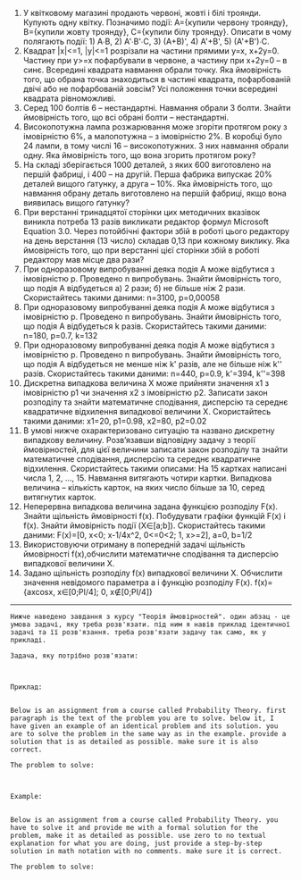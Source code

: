 1. У квітковому магазині продають червоні, жовті і білі троянди. Купують одну квітку. Позначимо події: А={купили червону троянду}, В={купили жовту троянду}, С={купили білу троянду}. Описати в чому полягають події: 1) A∙B, 2) A'∙B'∙C, 3) (A+B)', 4) A'+B', 5) (A'+B')∙C.
2. Квадрат |x|<=1, |y|<=1 розрізали на частини прямими y=x, x+2y=0. Частину при y>=x пофарбували в червоне, а частину при x+2y=0 – в синє. Всередині квадрата навмання обрали точку. Яка ймовірність того, що обрана точка знаходиться в частині квадрата, пофарбованій двічі або не пофарбованій зовсім? Усі положення точки всередині квадрата рівноможливі.
3. Серед 100 болтів 6 – нестандартні. Навмання обрали 3 болти. Знайти ймовірність того, що всі обрані болти – нестандартні.
4. Високопотужна лампа розжарювання може згоріти протягом року з імовірністю 6%, а малопотужна – з імовірністю 2%. В коробці було 24 лампи, в тому числі 16 – високопотужних. З них навмання обрали одну. Яка ймовірність того, що вона згорить протягом року?
5. На складі зберігається 1000 деталей, з яких 600 виготовлено на першій фабриці, і 400 – на другій. Перша фабрика випускає 20% деталей вищого ґатунку, а друга – 10%. Яка ймовірність того, що навмання обрану деталь виготовлено на першій фабриці, якщо вона виявилась вищого ґатунку?
6. При верстанні тринадцятої сторінки цих методичних вказівок виникла потреба 13 разів викликати редактор формул Microsoft Equation 3.0. Через потойбічні фактори збій в роботі цього редактору на день верстання (13 число) складав 0,13 при кожному виклику. Яка ймовірність того, що при верстанні цієї сторінки збій в роботі редактору мав місце два рази?
7. При одноразовому випробуванні деяка подія A може відбутися з імовірністю p. Проведено n випробувань. Знайти ймовірність того, що подія A відбудеться а) 2 рази; б) не більше ніж 2 рази. Скористайтесь такими даними: n=3100, p=0,00058
8. При одноразовому випробуванні деяка подія A може відбутися з імовірністю p. Проведено n випробувань. Знайти ймовірність того, що подія A відбудеться k разів. Скористайтесь такими даними: n=180, p=0.7, k=132
9. При одноразовому випробуванні деяка подія A може відбутися з імовірністю p. Проведено n випробувань. Знайти ймовірність того, що подія A відбудеться не менше ніж k' разів, але не більше ніж k'' разів. Скористайтесь такими даними: n=440, p=0.9, k'=394, k''=398
10. Дискретна випадкова величина X може прийняти значення x1 з імовірністю p1 чи значення x2 з імовірністю p2. Записати закон розподілу та знайти математичне сподівання, дисперсію та середнє квадратичне відхилення випадкової величини X. Скористайтесь такими даними: x1=20, p1=0.98, x2=80, p2=0.02
11. В умові нижче охарактеризовано ситуацію та названо дискретну випадкову величину. Розв’язавши відповідну задачу з теорії ймовірностей, для цієї величини записати закон розподілу та знайти математичне сподівання, дисперсію та середнє квадратичне відхилення. Скористайтесь такими описами: На 15 картках написані числа 1, 2, ..., 15. Навмання витягають чотири картки. Випадкова величина – кількість карток, на яких число більше за 10, серед витягнутих карток.
12. Неперервна випадкова величина задана функцією розподілу F(x). Знайти щільність ймовірності f(x). Побудувати графіки функцій F(x) і f(x). Знайти ймовірність події (X∈[a;b]). Скористайтесь такими даними: F(x)=[0, x<0; x-1/4x^2, 0<=0<2; 1, x>=2], a=0, b=1/2
13. Використовуючи отриману в попередній задачі щільність ймовірності f(x),обчислити математичне сподівання та дисперсію випадкової величини X.
14. Задано щільність розподілу f(x) випадкової величини Х. Обчислити значення невідомого параметра a і функцію розподілу F(x). f(x)={axcosx, x∈[0;PI/4]; 0, x∉[0;PI/4]}

---

```
Нижче наведено завдання з курсу "Теорія ймовірностей". один абзац - це умова задачі, яку треба розв'язати. під ним я навів приклад ідентичної задачі та її розв'язання. треба розв'язати задачу так само, як у прикладі.

Задача, яку потрібно розв'язати:



Приклад:


```

```
Below is an assignment from a course called Probability Theory. first paragraph is the text of the problem you are to solve. below it, I have given an example of an identical problem and its solution. you are to solve the problem in the same way as in the example. provide a solution that is as detailed as possible. make sure it is also correct.

The problem to solve:



Example:


```

```
Below is an assignment from a course called Probability Theory. you have to solve it and provide me with a formal solution for the problem, make it as detailed as possible. use zero to no textual explanation for what you are doing, just provide a step-by-step solution in math notation with no comments. make sure it is correct.

The problem to solve:


```
